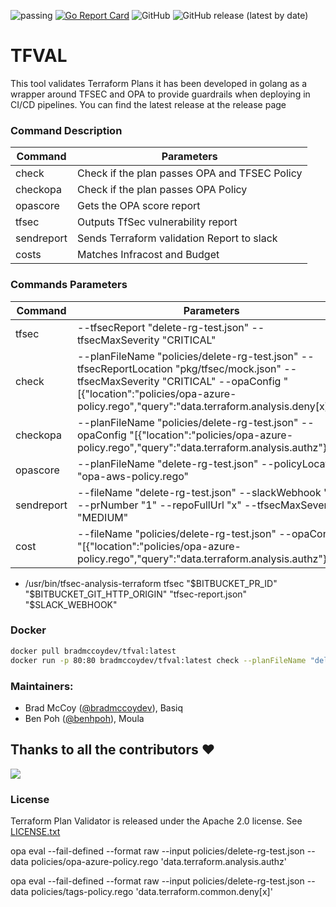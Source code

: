 ![passing](https://github.com/bradmccoydev/tfval/actions/workflows/ci.yml/badge.svg) [![Go Report Card](https://goreportcard.com/badge/github.com/bradmccoydev/tfval)](https://goreportcard.com/report/github.com/bradmccoydev/tfval) ![GitHub](https://img.shields.io/github/license/bradmccoydev/tfval) ![GitHub release (latest by date)](https://img.shields.io/github/v/release/bradmccoydev/tfval)

# TFVAL
This tool validates Terraform Plans it has been developed in golang as a wrapper around TFSEC and OPA to provide guardrails when deploying in CI/CD pipelines. You can find the latest release at the release page

### Command Description

| Command | Parameters |
| --- | --- |
| check | Check if the plan passes OPA and TFSEC Policy |
| checkopa | Check if the plan passes OPA Policy |
| opascore | Gets the OPA score report |
| tfsec | Outputs TfSec vulnerability report |
| sendreport | Sends Terraform validation Report to slack |
| costs | Matches Infracost and Budget |

### Commands Parameters

| Command | Parameters |
| --- | --- |
| tfsec | --tfsecReport "delete-rg-test.json" --tfsecMaxSeverity "CRITICAL" |
| check | --planFileName "policies/delete-rg-test.json" --tfsecReportLocation "pkg/tfsec/mock.json" --tfsecMaxSeverity "CRITICAL" --opaConfig "[{\"location\":\"policies/opa-azure-policy.rego\",\"query\":\"data.terraform.analysis.deny[x]\"}]" |
| checkopa | --planFileName "policies/delete-rg-test.json" --opaConfig "[{\"location\":\"policies/opa-azure-policy.rego\",\"query\":\"data.terraform.analysis.authz\"}]" |
| opascore | --planFileName "delete-rg-test.json" --policyLocation "opa-aws-policy.rego" |
| sendreport | --fileName "delete-rg-test.json" --slackWebhook "*" --prNumber "1" --repoFullUrl "x" --tfsecMaxSeverity "MEDIUM"  |
| cost | --fileName "policies/delete-rg-test.json" --opaConfig "[{\"location\":\"policies/opa-azure-policy.rego\",\"query\":\"data.terraform.analysis.authz\"}]"  |

 - /usr/bin/tfsec-analysis-terraform tfsec "$BITBUCKET_PR_ID" "$BITBUCKET_GIT_HTTP_ORIGIN" "tfsec-report.json" "$SLACK_WEBHOOK"
 
### Docker
```bash
docker pull bradmccoydev/tfval:latest
docker run -p 80:80 bradmccoydev/tfval:latest check --planFileName "delete-rg-test.json" --policyLocation "opa-aws-policy.rego" --tfsecMaxSeverity "CRITICAL" --opaRegoQuery "data.terraform.analysis.authz"
```

### Maintainers:
* Brad McCoy ([@bradmccoydev](https://github.com/bradmccoydev)), Basiq
* Ben Poh ([@benhpoh](https://github.com/benhpoh)), Moula

## Thanks to all the contributors ❤️
<a href = "https://github.com/bradmccoydev/tfval/graphs/contributors">
  <img src = "https://contrib.rocks/image?repo=bradmccoydev/tfval"/>
</a>

### License

Terraform Plan Validator is released under the Apache 2.0 license. See [LICENSE.txt](https://github.com/bradmccoydev/tfval/blob/main/LICENSE)

opa eval --fail-defined --format raw --input policies/delete-rg-test.json --data policies/opa-azure-policy.rego 'data.terraform.analysis.authz'

opa eval --fail-defined --format raw --input policies/delete-rg-test.json --data policies/tags-policy.rego 'data.terraform.common.deny[x]'
